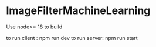 # ImageFilterMachineLearning


Use node>= 18 to build

to run client : npm run dev
to run server:  npm run start
